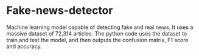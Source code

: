 # Fake-news-detector
Machine learning model capable of detecting fake and real news. It uses a massive dataset of 72,314 articles. The python code uses the dataset to train and test the model, and then outputs the confusion matrix, F1 score and accuracy.
